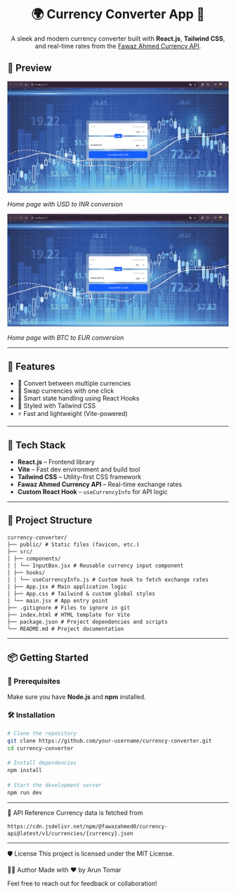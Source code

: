 <h1 align="center">🌍 Currency Converter App 💱</h1>

<p align="center">
  A sleek and modern currency converter built with <b>React.js</b>, <b>Tailwind CSS</b>, and real-time rates from the <a href="https://github.com/fawazahmed0/currency-api" target="_blank">Fawaz Ahmed Currency API</a>.
</p>

## 📸 Preview

![Currency Converter Screenshot 1](https://github.com/Arun-Tomar13/Currency-Convertor/blob/main/public/Preview1.png?raw=true) 

*Home page with USD to INR conversion*

![Currency Converter Screenshot 1](https://github.com/Arun-Tomar13/Currency-Convertor/blob/main/public/Preview2.png?raw=true) 

*Home page with BTC to EUR conversion*


---

## 🚀 Features

- 🔁 Convert between multiple currencies
- 🔄 Swap currencies with one click
- 🧠 Smart state handling using React Hooks
- 🎨 Styled with Tailwind CSS
- ⚡ Fast and lightweight (Vite-powered)

---

## 🧩 Tech Stack

- **React.js** – Frontend library
- **Vite** – Fast dev environment and build tool
- **Tailwind CSS** – Utility-first CSS framework
- **Fawaz Ahmed Currency API** – Real-time exchange rates
- **Custom React Hook** – `useCurrencyInfo` for API logic

---

## 📁 Project Structure

```
currency-converter/
├── public/ # Static files (favicon, etc.)
├── src/
│ ├── components/
│ │ └── InputBox.jsx # Reusable currency input component
│ ├── hooks/
│ │ └── useCurrencyInfo.js # Custom hook to fetch exchange rates
│ ├── App.jsx # Main application logic
│ ├── App.css # Tailwind & custom global styles
│ └── main.jsx # App entry point
├── .gitignore # Files to ignore in git
├── index.html # HTML template for Vite
├── package.json # Project dependencies and scripts
└── README.md # Project documentation
```
---

## 📦 Getting Started

### 🔧 Prerequisites

Make sure you have **Node.js** and **npm** installed.

### 🛠️ Installation

```bash
# Clone the repository
git clone https://github.com/your-username/currency-converter.git
cd currency-converter

# Install dependencies
npm install

# Start the development server
npm run dev

```
---

🧪 API Reference
Currency data is fetched from
```
https://cdn.jsdelivr.net/npm/@fawazahmed0/currency-api@latest/v1/currencies/{currency}.json
```

---

🛡 License
This project is licensed under the MIT License.

🙋‍♂️ Author
Made with ❤️ by Arun Tomar

Feel free to reach out for feedback or collaboration!
